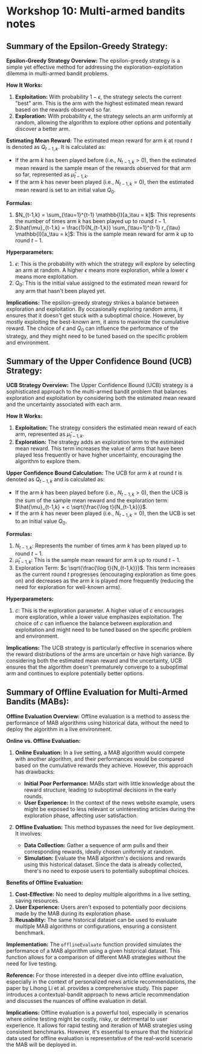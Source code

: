 # Workshop 10: Multi-armed bandits notes

## Summary of the Epsilon-Greedy Strategy:

**Epsilon-Greedy Strategy Overview:**
The epsilon-greedy strategy is a simple yet effective method for addressing the exploration-exploitation dilemma in multi-armed bandit problems.

**How It Works:**
1. **Exploitation:** With probability $1-\epsilon$, the strategy selects the current "best" arm. This is the arm with the highest estimated mean reward based on the rewards observed so far.
2. **Exploration:** With probability $\epsilon$, the strategy selects an arm uniformly at random, allowing the algorithm to explore other options and potentially discover a better arm.

**Estimating Mean Reward:**
The estimated mean reward for arm $k$ at round $t$ is denoted as $Q_{t-1,k}$. It is calculated as:
- If the arm $k$ has been played before (i.e., $N_{t-1,k} > 0$), then the estimated mean reward is the sample mean of the rewards observed for that arm so far, represented as $\hat{\mu}_{t-1,k}$.
- If the arm $k$ has never been played (i.e., $N_{t-1,k} = 0$), then the estimated mean reward is set to an initial value $Q_0$.

**Formulas:**
1. $N_{t-1,k} = \sum_{\tau=1}^{t-1} \mathbb{I}[a_\tau = k]$: This represents the number of times arm $k$ has been played up to round $t-1$.
2. $\hat{\mu}_{t-1,k} = \frac{1}{N_{t-1,k}} \sum_{\tau=1}^{t-1} r_{\tau} \mathbb{I}[a_\tau = k]$: This is the sample mean reward for arm $k$ up to round $t-1$.

**Hyperparameters:**
1. $\epsilon$: This is the probability with which the strategy will explore by selecting an arm at random. A higher $\epsilon$ means more exploration, while a lower $\epsilon$ means more exploitation.
2. $Q_0$: This is the initial value assigned to the estimated mean reward for any arm that hasn't been played yet.

**Implications:**
The epsilon-greedy strategy strikes a balance between exploration and exploitation. By occasionally exploring random arms, it ensures that it doesn't get stuck with a suboptimal choice. However, by mostly exploiting the best-known arm, it aims to maximize the cumulative reward. The choice of $\epsilon$ and $Q_0$ can influence the performance of the strategy, and they might need to be tuned based on the specific problem and environment.

## Summary of the Upper Confidence Bound (UCB) Strategy:

**UCB Strategy Overview:**
The Upper Confidence Bound (UCB) strategy is a sophisticated approach to the multi-armed bandit problem that balances exploration and exploitation by considering both the estimated mean reward and the uncertainty associated with each arm.

**How It Works:**
1. **Exploitation:** The strategy considers the estimated mean reward of each arm, represented as $\hat{\mu}_{t-1,k}$.
2. **Exploration:** The strategy adds an exploration term to the estimated mean reward. This term increases the value of arms that have been played less frequently or have higher uncertainty, encouraging the algorithm to explore them.

**Upper Confidence Bound Calculation:**
The UCB for arm $k$ at round $t$ is denoted as $Q_{t-1,k}$ and is calculated as:
- If the arm $k$ has been played before (i.e., $N_{t-1,k} > 0$), then the UCB is the sum of the sample mean reward and the exploration term: $\hat{\mu}_{t-1,k} + c \sqrt{\frac{\log t}{N_{t-1,k}}}$.
- If the arm $k$ has never been played (i.e., $N_{t-1,k} = 0$), then the UCB is set to an initial value $Q_0$.

**Formulas:**
1. $N_{t-1,k}$: Represents the number of times arm $k$ has been played up to round $t-1$.
2. $\hat{\mu}_{t-1,k}$: This is the sample mean reward for arm $k$ up to round $t-1$.
3. Exploration Term: $c \sqrt{\frac{\log t}{N_{t-1,k}}}$. This term increases as the current round $t$ progresses (encouraging exploration as time goes on) and decreases as the arm $k$ is played more frequently (reducing the need for exploration for well-known arms).

**Hyperparameters:**
1. $c$: This is the exploration parameter. A higher value of $c$ encourages more exploration, while a lower value emphasizes exploitation. The choice of $c$ can influence the balance between exploration and exploitation and might need to be tuned based on the specific problem and environment.

**Implications:**
The UCB strategy is particularly effective in scenarios where the reward distributions of the arms are uncertain or have high variance. By considering both the estimated mean reward and the uncertainty, UCB ensures that the algorithm doesn't prematurely converge to a suboptimal arm and continues to explore potentially better options.

## Summary of Offline Evaluation for Multi-Armed Bandits (MABs):

**Offline Evaluation Overview:**
Offline evaluation is a method to assess the performance of MAB algorithms using historical data, without the need to deploy the algorithm in a live environment.

**Online vs. Offline Evaluation:**
1. **Online Evaluation:** In a live setting, a MAB algorithm would compete with another algorithm, and their performances would be compared based on the cumulative rewards they achieve. However, this approach has drawbacks:
   - **Initial Poor Performance:** MABs start with little knowledge about the reward structure, leading to suboptimal decisions in the early rounds.
   - **User Experience:** In the context of the news website example, users might be exposed to less relevant or uninteresting articles during the exploration phase, affecting user satisfaction.

2. **Offline Evaluation:** This method bypasses the need for live deployment. It involves:
   - **Data Collection:** Gather a sequence of arm pulls and their corresponding rewards, ideally chosen uniformly at random.
   - **Simulation:** Evaluate the MAB algorithm's decisions and rewards using this historical dataset. Since the data is already collected, there's no need to expose users to potentially suboptimal choices.

**Benefits of Offline Evaluation:**
1. **Cost-Effective:** No need to deploy multiple algorithms in a live setting, saving resources.
2. **User Experience:** Users aren't exposed to potentially poor decisions made by the MAB during its exploration phase.
3. **Reusability:** The same historical dataset can be used to evaluate multiple MAB algorithms or configurations, ensuring a consistent benchmark.

**Implementation:**
The `offlineEvaluate` function provided simulates the performance of a MAB algorithm using a given historical dataset. This function allows for a comparison of different MAB strategies without the need for live testing.

**Reference:**
For those interested in a deeper dive into offline evaluation, especially in the context of personalized news article recommendations, the paper by Lihong Li et al. provides a comprehensive study. This paper introduces a contextual-bandit approach to news article recommendation and discusses the nuances of offline evaluation in detail.

**Implications:**
Offline evaluation is a powerful tool, especially in scenarios where online testing might be costly, risky, or detrimental to user experience. It allows for rapid testing and iteration of MAB strategies using consistent benchmarks. However, it's essential to ensure that the historical data used for offline evaluation is representative of the real-world scenario the MAB will be deployed in.